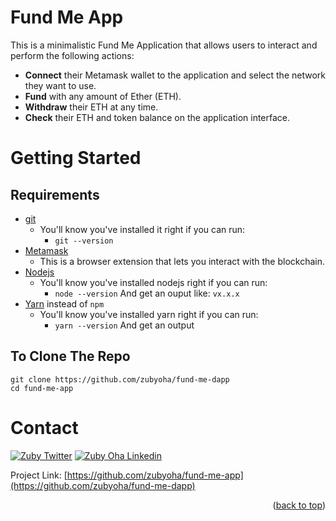 
# Fund Me App

  <p align="center">

This is a minimalistic Fund Me Application that allows users to interact and perform the following actions:

- **Connect** their Metamask wallet to the application and select the network they want to use.
- **Fund** with any amount of Ether (ETH).
- **Withdraw** their ETH at any time.
- **Check** their ETH and token balance on the application interface.
  </p>


<!-- GETTING STARTED -->
# Getting Started

## Requirements

- [git](https://git-scm.com/book/en/v2/Getting-Started-Installing-Git)
  - You'll know you've installed it right if you can run:
    - `git --version`
- [Metamask](https://metamask.io/)
  - This is a browser extension that lets you interact with the blockchain.
- [Nodejs](https://nodejs.org/en/)
  - You'll know you've installed nodejs right if you can run:
    - `node --version` And get an ouput like: `vx.x.x`
- [Yarn](https://classic.yarnpkg.com/lang/en/docs/install/) instead of `npm`
  - You'll know you've installed yarn right if you can run:
    - `yarn --version` And get an output 

## To Clone The Repo

```
git clone https://github.com/zubyoha/fund-me-dapp
cd fund-me-app
```

<!-- CONTACT -->
# Contact
[![Zuby Twitter](https://img.shields.io/badge/Twitter-1DA1F2?style=for-the-badge&logo=twitter&logoColor=white)](https://twitter.com/zubyoha)
[![Zuby Oha Linkedin](https://img.shields.io/badge/LinkedIn-0077B5?style=for-the-badge&logo=linkedin&logoColor=white)](https://www.linkedin.com/in/zubyoha/)


Project Link: [https://github.com/zubyoha/fund-me-app](https://github.com/zubyoha/fund-me-dapp)


<p align="right">(<a href="#readme-top">back to top</a>)</p>


